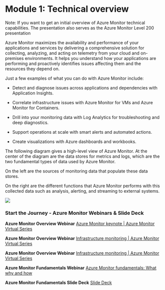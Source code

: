 # Module 1: Technical overview

Note: If you want to get an initial overview of Azure Monitor technical capabilities. The presentation also serves as the Azure Monitor Level 200 presentation

Azure Monitor maximizes the availability and performance of your applications and services by delivering a comprehensive solution for collecting, analyzing, and acting on telemetry from your cloud and on-premises environments. It helps you understand how your applications are performing and proactively identifies issues affecting them and the resources they depend on.

Just a few examples of what you can do with Azure Monitor include:

* Detect and diagnose issues across applications and dependencies with Application Insights.

* Correlate infrastructure issues with Azure Monitor for VMs and Azure Monitor for Containers.

* Drill into your monitoring data with Log Analytics for troubleshooting and deep diagnostics.

* Support operations at scale with smart alerts and automated actions.

* Create visualizations with Azure dashboards and workbooks.

The following diagram gives a high-level view of Azure Monitor. At the center of the diagram are the data stores for metrics and logs, which are the two fundamental types of data used by Azure Monitor. 

On the left are the sources of monitoring data that populate these data stores. 

On the right are the different functions that Azure Monitor performs with this collected data such as analysis, alerting, and streaming to external systems.

<img src="https://github.com/eshlomo1/Azure-Monitor-Ninja-Training.MD/blob/master/Media/AzureMonitorWS1.jpg">

### Start the Journey - Azure Monitor Webinars & Slide Deck

**Azure Monitor Overview Webinar** [Azure Monitor keynote | Azure Monitor Virtual Series](https://www.youtube.com/watch?v=PGCKUFueGHQ)

**Azure Monitor Overview Webinar** [Infrastructure monitoring | Azure Monitor Virtual Series](https://www.youtube.com/watch?v=kF2rUzPIAP8)

**Azure Monitor Overview Webinar** [Infrastructure monitoring | Azure Monitor Virtual Series](https://www.youtube.com/watch?v=O7scXPrsM_0)

**Azure Monitor Fundamentals Webinar** [Azure Monitor fundamentals: What why and how](https://www.youtube.com/watch?v=XVoH2TJezIA)

**Azure Monitor Fundamentals Slide Deck** [Slide Deck](https://medius.studios.ms/video/asset/PPT/IG19-BRK2046)
